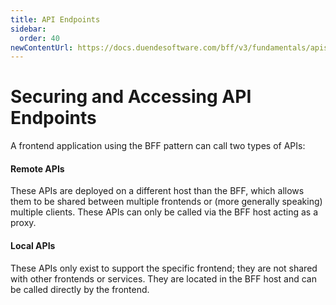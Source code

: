 ```yaml
---
title: API Endpoints
sidebar:
  order: 40
newContentUrl: https://docs.duendesoftware.com/bff/v3/fundamentals/apis/
---
```



# Securing and Accessing API Endpoints

A frontend application using the BFF pattern can call two types of APIs:

#### Remote APIs

These APIs are deployed on a different host than the BFF, which allows them to be shared between multiple frontends or (more generally speaking) multiple clients. These APIs can only be called via the BFF host acting as a proxy.

#### Local APIs

These APIs only exist to support the specific frontend; they are not shared with other frontends or services. They are located in the BFF host and can be called directly by the frontend.
